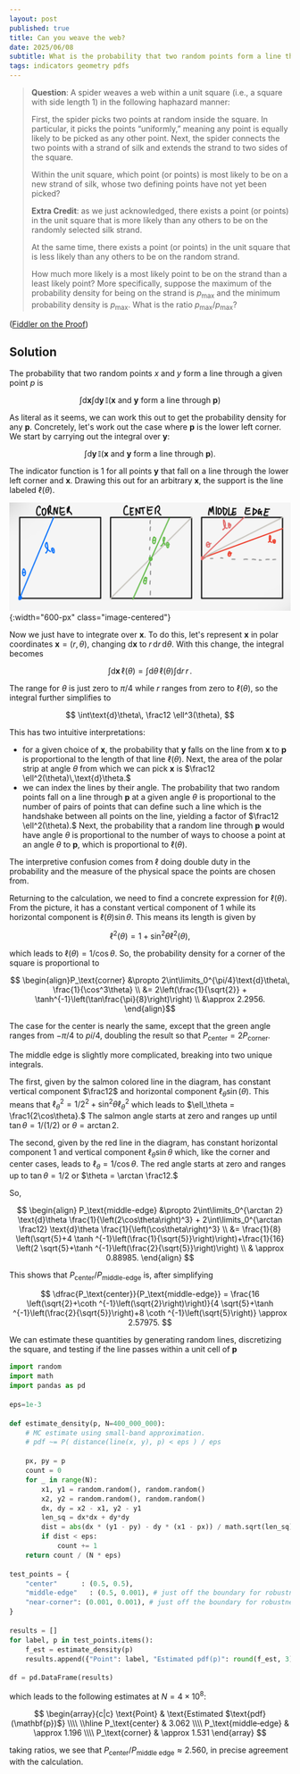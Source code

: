 ```yaml
---
layout: post
published: true
title: Can you weave the web?
date: 2025/06/08
subtitle: What is the probability that two random points form a line that goes through a particular point $\mathbf{p}$?
tags: indicators geometry pdfs
---
```


>**Question**: A spider weaves a web within a unit square (i.e., a square with side length $1$) in the following haphazard manner:
>
> First, the spider picks two points at random inside the square. In particular, it picks the points “uniformly,” meaning any point is equally likely to be picked as any other point.
> Next, the spider connects the two points with a strand of silk and extends the strand to two sides of the square.
>
>Within the unit square, which point (or points) is most likely to be on a new strand of silk, whose two defining points have not yet been picked?
>
>**Extra Credit**: as we just acknowledged, there exists a point (or points) in the unit square that is more likely than any others to be on the randomly selected silk strand.
>
>At the same time, there exists a point (or points) in the unit square that is less likely than any others to be on the random strand.
>
>How much more likely is a most likely point to be on the strand than a least likely point? More specifically, suppose the maximum of the probability density for being on the strand is $p_\text{max}$ and the minimum probability density is $p_\text{max}.$ What is the ratio $p_\text{max}/p_\text{max}$?



<!--more-->

([Fiddler on the Proof](https://thefiddler.substack.com/p/can-you-weave-the-web))

## Solution

The probability that two random points $x$ and $y$ form a line through a given point $p$ is

$$ \int \text{d}\mathbf{x} \int \text{d}\mathbf{y}\, \mathbb{I}(\text{$\mathbf{x}$ and $\mathbf{y}$ form a line through $\mathbf{p}$}) $$

As literal as it seems, we can work this out to get the probability density for any $\mathbf{p}.$ Concretely, let's work out the case where $\mathbf{p}$ is the lower left corner. We start by carrying out the integral over $\mathbf{y}:$

$$ \int \text{d}\mathbf{y}\, \mathbb{I}(\text{$\mathbf{x}$ and $\mathbf{y}$ form a line through $\mathbf{p}$}). $$

The indicator function is $1$ for all points $\mathbf{y}$ that fall on a line through the lower left corner and $\mathbf{x}.$ Drawing this out for an arbitrary $\mathbf{x}$, the support is the line labeled $\ell(\theta).$ 

![](/img/2025-06-08-fiddler-square-points-clean.png){:width="600-px" class="image-centered"}

Now we just have to integrate over $\mathbf{x}.$ To do this, let's represent $\mathbf{x}$ in polar coordinates $\mathbf{x} = (r, \theta),$ changing $\text{d}\mathbf{x}$ to $r\, \text{d}r\, \text{d}\theta.$ With this change, the integral becomes

$$ \int \text{d}\mathbf{x}\, \ell(\theta) = \int \text{d}\theta\, \ell(\theta) \int \text{d}r \, r\, . $$

The range for $\theta$ is just zero to $\pi/4$ while $r$ ranges from zero to $\ell(\theta),$ so the integral further simplifies to

$$ \int\text{d}\theta\, \frac12 \ell^3(\theta), $$

This has two intuitive interpretations: 

- for a given choice of $\mathbf{x},$ the probability that $\mathbf{y}$ falls on the line from $\mathbf{x}$ to $\mathbf{p}$ is proportional to the length of that line $\ell(\theta).$ Next, the area of the polar strip at angle $\theta$ from which we can pick $\mathbf{x}$ is $\frac12 \ell^2(\theta)\,\text{d}\theta.$
- we can index the lines by their angle. The probability that two random points fall on a line through $\mathbf{p}$ at a given angle $\theta$ is proportional to the number of pairs of points that can define such a line which is the handshake between all points on the line, yielding a factor of $\frac12 \ell^2(\theta).$ Next, the probability that a random line through $\mathbf{p}$ would have angle $\theta$ is proportional to the number of ways to choose a point at an angle $\theta$ to $\mathbf{p},$ which is proportional to $\ell(\theta).$ 

The interpretive confusion comes from $\ell$ doing double duty in the probability and the measure of the physical space the points are chosen from.

Returning to the calculation, we need to find a concrete expression for $\ell(\theta).$ From the picture, it has a constant vertical component of $1$ while its horizontal component is $\ell(\theta)\sin\theta.$ This means its length is given by 

$$\ell^2(\theta) = 1 + \sin^2\theta \ell^2(\theta), $$

which leads to $\ell(\theta) = 1 / \cos\theta.$ So, the probability density for a corner of the square is proportional to

$$ \begin{align}P_\text{corner} &\propto 2\int\limits_0^{\pi/4}\text{d}\theta\, \frac{1}{\cos^3\theta} \\ &= 2\left(\frac{1}{\sqrt{2}} + \tanh^{-1}\left(\tan\frac{\pi}{8}\right)\right) \\ &\approx 2.2956. \end{align}$$

The case for the center is nearly the same, except that the green angle ranges from $-\pi/4$ to $pi/4$, doubling the result so that $P_\text{center} = 2P_\text{corner}.$

The middle edge is slightly more complicated, breaking into two unique integrals. 

The first, given by the salmon colored line in the diagram, has constant vertical component $\frac12$ and horizontal component $\ell_\theta \sin(\theta).$ This means that $\ell_\theta^2 = 1/2^2 + \sin^2\theta \ell_\theta^2$ which leads to $\ell_\theta = \frac1{2\cos\theta}.$ The salmon angle starts at zero and ranges up until $\tan\theta = 1/(1/2)$ or $\theta = \arctan 2.$

The second, given by the red line in the diagram, has constant horizontal component $1$ and vertical component $\ell_\theta \sin\theta$ which, like the corner and center cases, leads to $\ell_\theta = 1/\cos\theta.$ The red angle starts at zero and ranges up to $\tan\theta = 1/2$ or $\theta = \arctan \frac12.$

So, 

$$ \begin{align} P_\text{middle-edge} &\propto 2\int\limits_0^{\arctan 2} \text{d}\theta \frac{1}{\left(2\cos\theta\right)^3} + 2\int\limits_0^{\arctan \frac12} \text{d}\theta \frac{1}{\left(\cos\theta\right)^3} \\ &= \frac{1}{8} \left(\sqrt{5}+4 \tanh ^{-1}\left(\frac{1}{\sqrt{5}}\right)\right)+\frac{1}{16} \left(2 \sqrt{5}+\tanh ^{-1}\left(\frac{2}{\sqrt{5}}\right)\right) \\ & \approx 0.88985. \end{align} $$

This shows that $P_\text{center}/P_\text{middle-edge}$ is, after simplifying

$$ \dfrac{P_\text{center}}{P_\text{middle-edge}} =  \frac{16 \left(\sqrt{2}+\coth ^{-1}\left(\sqrt{2}\right)\right)}{4 \sqrt{5}+\tanh ^{-1}\left(\frac{2}{\sqrt{5}}\right)+8 \coth ^{-1}\left(\sqrt{5}\right)} \approx 2.57975. $$

We can estimate these quantities by generating random lines, discretizing the square, and testing if the line passes within a unit cell of $\mathbf{p}$

```python
import random
import math
import pandas as pd

eps=1e-3

def estimate_density(p, N=400_000_000):
    # MC estimate using small-band approximation.
    # pdf ~= P( distance(line(x, y), p) < eps ) / eps

    px, py = p
    count = 0
    for _ in range(N):
        x1, y1 = random.random(), random.random()
        x2, y2 = random.random(), random.random()
        dx, dy = x2 - x1, y2 - y1
        len_sq = dx*dx + dy*dy
        dist = abs(dx * (y1 - py) - dy * (x1 - px)) / math.sqrt(len_sq)
        if dist < eps:
            count += 1
    return count / (N * eps)

test_points = {
    "center"      : (0.5, 0.5),
    "middle‑edge"   : (0.5, 0.001), # just off the boundary for robustness
    "near‑corner": (0.001, 0.001), # just off the boundary for robustness
}

results = []
for label, p in test_points.items():
    f_est = estimate_density(p)
    results.append({"Point": label, "Estimated pdf(p)": round(f_est, 3)})

df = pd.DataFrame(results)
```

which leads to the following estimates at $N=4\times 10^8:$

$$
\begin{array}{c|c}
\text{Point} & \text{Estimated $\text{pdf}(\mathbf{p})$} \\\\ \\hline
P_\text{center}	& 3.062 \\\\
P_\text{middle‑edge} & \approx 1.196 \\\\
P_\text{corner} & \approx 1.531
\end{array}
$$

taking ratios, we see that $P_\text{center}/P_\text{middle edge} \approx 2.560,$ in precise agreement with the calculation.


<br>
